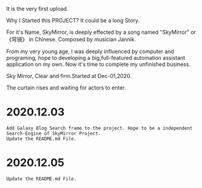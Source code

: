 It is the very first upload.

Why I Started this PROJECT? It could be a long Story.

For it's Name, SkyMirror, is deeply effected by a song named "SkyMirror"
or 《穹镜》 in Chinese. Composed by musician Jannik.

From my very young age, I was deeply influenced by computer and programing,
hope to developing a big,full-featured automation assistant application on my own.
Now it's time to complete my unfinished business.

Sky Mirror, Clear and firm.Started at Dec-01,2020.

The curtain rises and waiting for actors to enter.


# 2020.12.03
    Add Galaxy Blog Search frame to the project. Hope to be a independent Search-Engine of SkyMirror Project.
    Update the README.md File.

# 2020.12.05
    Update the README.md File.